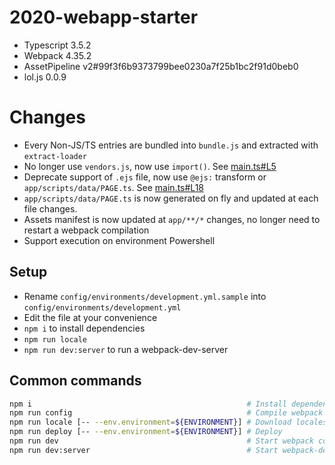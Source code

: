# 2020-webapp-starter <!-- omit in toc -->

* Typescript 3.5.2
* Webpack 4.35.2
* AssetPipeline v2#99f3f6b9373799bee0230a7f25b1bc2f91d0beb0
* lol.js 0.0.9

# Changes

* Every Non-JS/TS entries are bundled into `bundle.js` and extracted with `extract-loader`
* No longer use `vendors.js`, now use `import()`. See [main.ts#L5](main.ts#L5)
* Deprecate support of `.ejs` file, now use `@ejs:` transform or `app/scripts/data/PAGE.ts`. See [main.ts#L18](app/scripts/main.ts#L18)
* `app/scripts/data/PAGE.ts` is now generated on fly and updated at each file changes.
* Assets manifest is now updated at `app/**/*` changes, no longer need to restart a webpack compilation
* Support execution on environment Powershell

## Setup

* Rename `config/environments/development.yml.sample` into `config/environments/development.yml`
* Edit the file at your convenience
* `npm i` to install dependencies
* `npm run locale`
* `npm run dev:server` to run a webpack-dev-server

## Common commands

```sh
npm i                                                # Install dependencies
npm run config                                       # Compile webpack configuration
npm run locale [-- --env.environment=${ENVIRONMENT}] # Download locales from airtable
npm run deploy [-- --env.environment=${ENVIRONMENT}] # Deploy
npm run dev                                          # Start webpack compilation
npm run dev:server                                   # Start webpack-dev-server
```